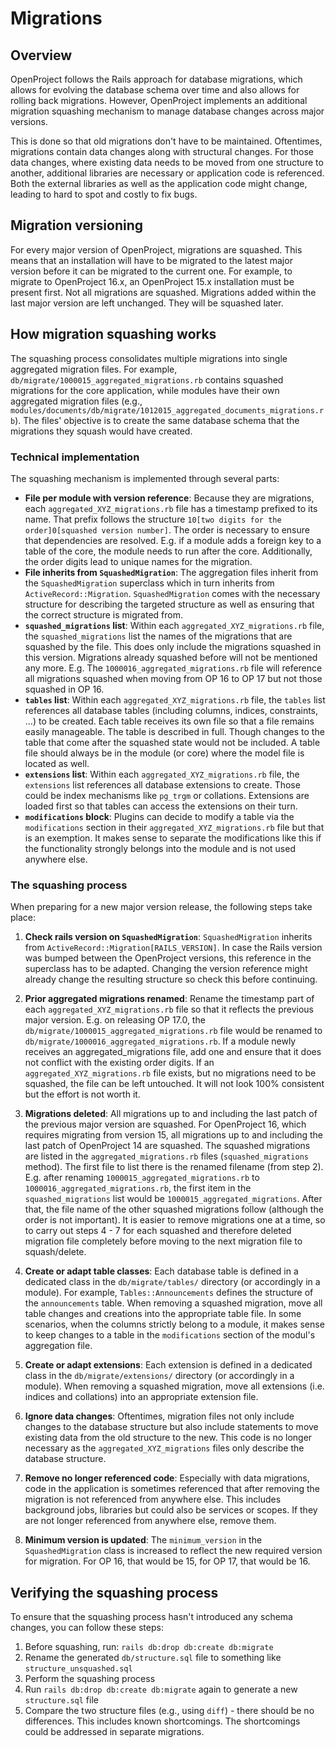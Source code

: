 # Migrations

## Overview

OpenProject follows the Rails approach for database migrations, which allows for evolving the database schema over time and also allows for rolling back migrations. However, OpenProject implements an additional migration squashing mechanism to manage database changes across major versions.

This is done so that old migrations don't have to be maintained. Oftentimes, migrations contain data changes along with structural changes. For those data changes, where existing data needs to be moved from one structure to another, additional libraries are necessary or application code is referenced. Both the external libraries as well as the application code might change, leading to hard to spot and costly to fix bugs. 

## Migration versioning

For every major version of OpenProject, migrations are squashed. This means that an installation will have to be migrated to the latest major version before it can be migrated to the current one. For example, to migrate to OpenProject 16.x, an OpenProject 15.x installation must be present first.
Not all migrations are squashed. Migrations added within the last major version are left unchanged. They will be squashed later.

## How migration squashing works

The squashing process consolidates multiple migrations into single aggregated migration files. For example, `db/migrate/1000015_aggregated_migrations.rb` contains squashed migrations for the core application, while modules have their own aggregated migration files (e.g., `modules/documents/db/migrate/1012015_aggregated_documents_migrations.rb`). The files' objective is to create the same database schema that the migrations they squash would have created.

### Technical implementation

The squashing mechanism is implemented through several parts:

* **File per module with version reference**: Because they are migrations, each `aggregated_XYZ_migrations.rb` file has a timestamp prefixed to its name. That prefix follows the structure `10[two digits for the order]0[squashed version number]`. The order is necessary to ensure that dependencies are resolved. E.g. if a module adds a foreign key to a table of the core, the module needs to run after the core. Additionally, the order digits lead to unique names for the migration.
* **File inherits from `SquashedMigration`**: The aggregation files inherit from the `SquashedMigration` superclass which in turn inherits from `ActiveRecord::Migration`. `SquashedMigration` comes with the necessary structure for describing the targeted structure as well as ensuring that the correct structure is migrated from. 
* **`squashed_migrations` list**: Within each `aggregated_XYZ_migrations.rb` file, the `squashed_migrations` list the names of the migrations that are squashed by the file. This does only include the migrations squashed in this version. Migrations already squashed before will not be mentioned any more. E.g. The `1000016_aggregated_migrations.rb` file will reference all migrations squashed when moving from OP 16 to OP 17 but not those squashed in OP 16.
* **`tables` list**: Within each `aggregated_XYZ_migrations.rb` file, the `tables` list references all database tables (including columns, indices, constraints, ...) to be created. Each table receives its own file so that a file remains easily manageable. The table is described in full. Though changes to the table that come after the squashed state would not be included. A table file should always be in the module (or core) where the model file is located as well.
* **`extensions` list**: Within each `aggregated_XYZ_migrations.rb` file, the `extensions` list references all database extensions to create. Those could be index mechanisms like `pg_trgm` or collations. Extensions are loaded first so that tables can access the extensions on their turn.
* **`modifications` block**: Plugins can decide to modify a table via the `modifications` section in their `aggregated_XYZ_migrations.rb` file but that is an exemption. It makes sense to separate the modifications like this if the functionality strongly belongs into the module and is not used anywhere else.

### The squashing process

When preparing for a new major version release, the following steps take place:

1. **Check rails version on `SquashedMigration`**: `SquashedMigration` inherits from `ActiveRecord::Migration[RAILS_VERSION]`. In case the Rails version was bumped between the OpenProject versions, this reference in the superclass has to be adapted. Changing the version reference might already change the resulting structure so check this before continuing.

2. **Prior aggregated migrations renamed**: Rename the timestamp part of each `aggregated_XYZ_migrations.rb` file so that it reflects the previous major version. E.g. on releasing OP 17.0, the `db/migrate/1000015_aggregated_migrations.rb` file would be renamed to `db/migrate/1000016_aggregated_migrations.rb`. If a module newly receives an aggregated_migrations file, add one and ensure that it does not conflict with the existing order digits. If an `aggregated_XYZ_migrations.rb` file exists, but no migrations need to be squashed, the file can be left untouched. It will not look 100% consistent but the effort is not worth it.

3. **Migrations deleted**: All migrations up to and including the last patch of the previous major version are squashed. For OpenProject 16, which requires migrating from version 15, all migrations up to and including the last patch of OpenProject 14 are squashed. The squashed migrations are listed in the `aggregated_migrations.rb` files (`squashed_migrations` method). The first file to list there is the renamed filename (from step 2). E.g. after renaming `1000015_aggregated_migrations.rb` to `1000016_aggregated_migrations.rb`, the first item in the `squashed_migrations` list would be `1000015_aggregated_migrations`. After that, the file name of the other squashed migrations follow (although the order is not important). It is easier to remove migrations one at a time, so to carry out steps 4 - 7 for each squashed and therefore deleted migration file completely before moving to the next migration file to squash/delete.

4. **Create or adapt table classes**: Each database table is defined in a dedicated class in the `db/migrate/tables/` directory (or accordingly in a module). For example, `Tables::Announcements` defines the structure of the `announcements` table. When removing a squashed migration, move all table changes and creations into the appropriate table file. In some scenarios, when the columns strictly belong to a module, it makes sense to keep changes to a table in the `modifications` section of the modul's aggregation file.

5. **Create or adapt extensions**: Each extension is defined in a dedicated class in the `db/migrate/extensions/` directory (or accordingly in a module). When removing a squashed migration, move all extensions (i.e. indices and collations) into an appropriate extension file.

6. **Ignore data changes**: Oftentimes, migration files not only include changes to the database structure but also include statements to move existing data from the old structure to the new. This code is no longer necessary as the `aggregated_XYZ_migrations` files only describe the database structure.

7. **Remove no longer referenced code**: Especially with data migrations, code in the application is sometimes referenced that after removing the migration is not referenced from anywhere else. This includes background jobs, libraries but could also be services or scopes. If they are not longer referenced from anywhere else, remove them.

8. **Minimum version is updated**: The `minimum_version` in the `SquashedMigration` class is increased to reflect the new required version for migration. For OP 16, that would be 15, for OP 17, that would be 16.


## Verifying the squashing process

To ensure that the squashing process hasn't introduced any schema changes, you can follow these steps:

1. Before squashing, run: `rails db:drop db:create db:migrate`
2. Rename the generated `db/structure.sql` file to something like `structure_unsquashed.sql`
3. Perform the squashing process
4. Run `rails db:drop db:create db:migrate` again to generate a new `structure.sql` file
5. Compare the two structure files (e.g., using `diff`) - there should be no differences. This includes known shortcomings. The shortcomings could be addressed in separate migrations.
